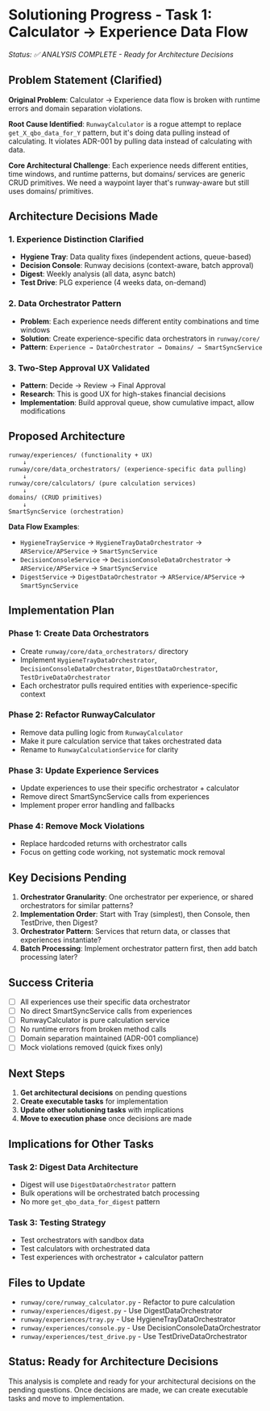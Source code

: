 # Solutioning Progress - Task 1: Calculator → Experience Data Flow

*Status: ✅ ANALYSIS COMPLETE - Ready for Architecture Decisions*

## **Problem Statement (Clarified)**

**Original Problem**: Calculator → Experience data flow is broken with runtime errors and domain separation violations.

**Root Cause Identified**: `RunwayCalculator` is a rogue attempt to replace `get_X_qbo_data_for_Y` pattern, but it's doing data pulling instead of calculating. It violates ADR-001 by pulling data instead of calculating with data.

**Core Architectural Challenge**: Each experience needs different entities, time windows, and runtime patterns, but domains/ services are generic CRUD primitives. We need a waypoint layer that's runway-aware but still uses domains/ primitives.

## **Architecture Decisions Made**

### **1. Experience Distinction Clarified**
- **Hygiene Tray**: Data quality fixes (independent actions, queue-based)
- **Decision Console**: Runway decisions (context-aware, batch approval)
- **Digest**: Weekly analysis (all data, async batch)
- **Test Drive**: PLG experience (4 weeks data, on-demand)

### **2. Data Orchestrator Pattern**
- **Problem**: Each experience needs different entity combinations and time windows
- **Solution**: Create experience-specific data orchestrators in `runway/core/`
- **Pattern**: `Experience → DataOrchestrator → Domains/ → SmartSyncService`

### **3. Two-Step Approval UX Validated**
- **Pattern**: Decide → Review → Final Approval
- **Research**: This is good UX for high-stakes financial decisions
- **Implementation**: Build approval queue, show cumulative impact, allow modifications

## **Proposed Architecture**

```
runway/experiences/ (functionality + UX)
    ↓
runway/core/data_orchestrators/ (experience-specific data pulling)
    ↓
runway/core/calculators/ (pure calculation services)
    ↓
domains/ (CRUD primitives)
    ↓
SmartSyncService (orchestration)
```

**Data Flow Examples**:
- `HygieneTrayService` → `HygieneTrayDataOrchestrator` → `ARService/APService` → `SmartSyncService`
- `DecisionConsoleService` → `DecisionConsoleDataOrchestrator` → `ARService/APService` → `SmartSyncService`
- `DigestService` → `DigestDataOrchestrator` → `ARService/APService` → `SmartSyncService`

## **Implementation Plan**

### **Phase 1: Create Data Orchestrators**
- Create `runway/core/data_orchestrators/` directory
- Implement `HygieneTrayDataOrchestrator`, `DecisionConsoleDataOrchestrator`, `DigestDataOrchestrator`, `TestDriveDataOrchestrator`
- Each orchestrator pulls required entities with experience-specific context

### **Phase 2: Refactor RunwayCalculator**
- Remove data pulling logic from `RunwayCalculator`
- Make it pure calculation service that takes orchestrated data
- Rename to `RunwayCalculationService` for clarity

### **Phase 3: Update Experience Services**
- Update experiences to use their specific orchestrator + calculator
- Remove direct SmartSyncService calls from experiences
- Implement proper error handling and fallbacks

### **Phase 4: Remove Mock Violations**
- Replace hardcoded returns with orchestrator calls
- Focus on getting code working, not systematic mock removal

## **Key Decisions Pending**

1. **Orchestrator Granularity**: One orchestrator per experience, or shared orchestrators for similar patterns?
2. **Implementation Order**: Start with Tray (simplest), then Console, then TestDrive, then Digest?
3. **Orchestrator Pattern**: Services that return data, or classes that experiences instantiate?
4. **Batch Processing**: Implement orchestrator pattern first, then add batch processing later?

## **Success Criteria**

- [ ] All experiences use their specific data orchestrator
- [ ] No direct SmartSyncService calls from experiences
- [ ] RunwayCalculator is pure calculation service
- [ ] No runtime errors from broken method calls
- [ ] Domain separation maintained (ADR-001 compliance)
- [ ] Mock violations removed (quick fixes only)

## **Next Steps**

1. **Get architectural decisions** on pending questions
2. **Create executable tasks** for implementation
3. **Update other solutioning tasks** with implications
4. **Move to execution phase** once decisions are made

## **Implications for Other Tasks**

### **Task 2: Digest Data Architecture**
- Digest will use `DigestDataOrchestrator` pattern
- Bulk operations will be orchestrated batch processing
- No more `get_qbo_data_for_digest` pattern

### **Task 3: Testing Strategy**
- Test orchestrators with sandbox data
- Test calculators with orchestrated data
- Test experiences with orchestrator + calculator pattern

## **Files to Update**

- `runway/core/runway_calculator.py` - Refactor to pure calculation
- `runway/experiences/digest.py` - Use DigestDataOrchestrator
- `runway/experiences/tray.py` - Use HygieneTrayDataOrchestrator
- `runway/experiences/console.py` - Use DecisionConsoleDataOrchestrator
- `runway/experiences/test_drive.py` - Use TestDriveDataOrchestrator

## **Status: Ready for Architecture Decisions**

This analysis is complete and ready for your architectural decisions on the pending questions. Once decisions are made, we can create executable tasks and move to implementation.
